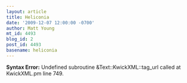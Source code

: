 ```yaml
---
layout: article
title: Heliconia
date: '2009-12-07 12:00:00 -0700'
author: Matt Young
mt_id: 4493
blog_id: 2
post_id: 4493
basename: heliconia
---
```

<p><strong>Syntax Error:</strong> Undefined subroutine &Text::KwickXML::tag_url called at KwickXML.pm line 749.
</p>
